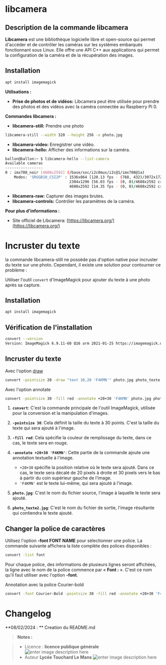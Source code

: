 ﻿#  libcamera 
## Description de la commande libcamera

**Libcamera** est une bibliothèque logicielle libre et open-source qui permet d'accéder et de contrôler les caméras sur les systèmes embarqués fonctionnant sous Linux. Elle offre une API C++ aux applications qui permet la configuration de la caméra et de la récupération des images.

## Installation
```bash
apt install imagemagick
```


**Utilisations :**

-   **Prise de photos et de vidéos:**  Libcamera peut être utilisée pour prendre des photos et des vidéos avec la caméra connectée au Raspberry Pi 0.

**Commandes libcamera :**

-   **libcamera-still:** Prendre une photo
```bash
libcamera-still --width 320 --height 256 -o photo.jpg
```
-   **libcamera-video:**  Enregistrer une vidéo.
-   **libcamera-hello:**  Afficher des informations sur la caméra.
```bash
ballon@ballon:~ $ libcamera-hello --list-camera
Available cameras
-----------------
0 : imx708_noir [4608x2592] (/base/soc/i2c0mux/i2c@1/imx708@1a)
    Modes: 'SRGGB10_CSI2P' : 1536x864 [120.13 fps - (768, 432)/3072x1728 crop]
                             2304x1296 [56.03 fps - (0, 0)/4608x2592 crop]
                             4608x2592 [14.35 fps - (0, 0)/4608x2592 crop]


```
-   **libcamera-raw:**  Capturer des images brutes.
-   **libcamera-controls:**  Contrôler les paramètres de la caméra.

**Pour plus d'informations :**

-   Site officiel de Libcamera:  [https://libcamera.org/](https://libcamera.org/)
# Incruster du texte
la commande libcamera-still ne possède pas d'option native pour incruster du texte sur une photo.  Cependant, il existe une solution pour contourner ce problème :

Utiliser l'outil `convert` d'ImageMagick pour ajouter du texte à une photo après sa capture.

## Installation
```bash
apt install imagemagick
```
## Vérification de l'installation
```bash
convert --version
Version: ImageMagick 6.9.11-60 Q16 arm 2021-01-25 https://imagemagick.org
```
## Incruster du texte 

Avec l'option [draw](https://imagemagick.org/script/command-line-options.php#draw) 
```bash
convert -pointsize 20 -draw "text 10,20 'F4KMN'" photo.jpg photo_texte.jpg
```
Avec l'option annotate
```bash
convert -pointsize 30 -fill red -annotate +20+30 'F4KMN' photo.jpg photo_texte2.jpg
```
1.  **`convert`**: C'est la commande principale de l'outil ImageMagick, utilisée pour la conversion et la manipulation d'images.
    
2.  **`-pointsize 30`**: Cela définit la taille du texte à 30 points. C'est la taille du texte qui sera ajouté à l'image.
    
3.  **`-fill red`**: Cela spécifie la couleur de remplissage du texte, dans ce cas, le texte sera en rouge.
    
4.  **`-annotate +20+30 'F4KMN'`**: Cette partie de la commande ajoute une annotation textuelle à l'image.
    
    -   `+20+30` spécifie la position relative où le texte sera ajouté. Dans ce cas, le texte sera décalé de 20 pixels à droite et 30 pixels vers le bas à partir du coin supérieur gauche de l'image.
    -   `'F4KMN'` est le texte lui-même, qui sera ajouté à l'image.
5.  **`photo.jpg`**: C'est le nom du fichier source, l'image à laquelle le texte sera ajouté.
    
6.  **`photo_texte2.jpg`**: C'est le nom du fichier de sortie, l'image résultante qui contiendra le texte ajouté.

## Changer la police de caractères

Utilisez l'option **-font FONT NAME** pour sélectionner une police.
La commande suivante affichera la liste complète des polices disponibles :
```bash
convert -list font
```
Pour chaque police, des informations de plusieurs lignes seront affichées, la ligne avec le nom de la police commence par « **Font :** ». C'est ce nom qu'il faut utiliser avec l'option **-font**.


Annotation avec la police Courier-bold
```bash
convert -font Courier-Bold -pointsize 30 -fill red -annotate +20+30 'F4KMN' photo.jpg photo_texte3.jpg
```
# Changelog

**08/02/2024 : ** Creation du README.md 

> **Notes :**


> - Licence : **licence publique générale** ![enter image description here](https://img.shields.io/badge/licence-GPL-green.svg)
> - Auteur  **Lycée Touchard Le Mans**
>  ![enter image description here](https://img.shields.io/badge/built-passing-green.svg)
<!-- TOOLBOX 

Génération des badges : https://shields.io/
Génération de ce fichier : https://stackedit.io/editor#


